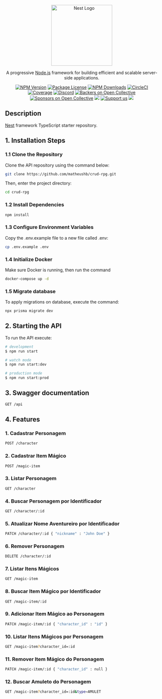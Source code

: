 <p align="center">
  <a href="http://nestjs.com/" target="blank"><img src="https://nestjs.com/img/logo-small.svg" width="200" alt="Nest Logo" /></a>
</p>

[circleci-image]: https://img.shields.io/circleci/build/github/nestjs/nest/master?token=abc123def456
[circleci-url]: https://circleci.com/gh/nestjs/nest

  <p align="center">A progressive <a href="http://nodejs.org" target="_blank">Node.js</a> framework for building efficient and scalable server-side applications.</p>
    <p align="center">
<a href="https://www.npmjs.com/~nestjscore" target="_blank"><img src="https://img.shields.io/npm/v/@nestjs/core.svg" alt="NPM Version" /></a>
<a href="https://www.npmjs.com/~nestjscore" target="_blank"><img src="https://img.shields.io/npm/l/@nestjs/core.svg" alt="Package License" /></a>
<a href="https://www.npmjs.com/~nestjscore" target="_blank"><img src="https://img.shields.io/npm/dm/@nestjs/common.svg" alt="NPM Downloads" /></a>
<a href="https://circleci.com/gh/nestjs/nest" target="_blank"><img src="https://img.shields.io/circleci/build/github/nestjs/nest/master" alt="CircleCI" /></a>
<a href="https://coveralls.io/github/nestjs/nest?branch=master" target="_blank"><img src="https://coveralls.io/repos/github/nestjs/nest/badge.svg?branch=master#9" alt="Coverage" /></a>
<a href="https://discord.gg/G7Qnnhy" target="_blank"><img src="https://img.shields.io/badge/discord-online-brightgreen.svg" alt="Discord"/></a>
<a href="https://opencollective.com/nest#backer" target="_blank"><img src="https://opencollective.com/nest/backers/badge.svg" alt="Backers on Open Collective" /></a>
<a href="https://opencollective.com/nest#sponsor" target="_blank"><img src="https://opencollective.com/nest/sponsors/badge.svg" alt="Sponsors on Open Collective" /></a>
  <a href="https://paypal.me/kamilmysliwiec" target="_blank"><img src="https://img.shields.io/badge/Donate-PayPal-ff3f59.svg"/></a>
    <a href="https://opencollective.com/nest#sponsor"  target="_blank"><img src="https://img.shields.io/badge/Support%20us-Open%20Collective-41B883.svg" alt="Support us"></a>
  <a href="https://twitter.com/nestframework" target="_blank"><img src="https://img.shields.io/twitter/follow/nestframework.svg?style=social&label=Follow"></a>
</p>
  <!--[![Backers on Open Collective](https://opencollective.com/nest/backers/badge.svg)](https://opencollective.com/nest#backer)
  [![Sponsors on Open Collective](https://opencollective.com/nest/sponsors/badge.svg)](https://opencollective.com/nest#sponsor)-->

## Description

[Nest](https://github.com/nestjs/nest) framework TypeScript starter repository.

## 1. Installation Steps

### 1.1 Clone the Repository

Clone the API repository using the command below:

```bash
git clone https://github.com/matheushb/crud-rpg.git
```

Then, enter the project directory:

```bash
cd crud-rpg
```

### 1.2 Install Dependencies

```bash
npm install
```

### 1.3 Configure Environment Variables

Copy the .env.example file to a new file called .env:

```bash
cp .env.example .env
```

### 1.4 Initialize Docker

Make sure Docker is running, then run the command

```bash
docker-compose up -d
```

### 1.5 Migrate database

To apply migrations on database, execute the command:

```bash
npx prisma migrate dev
```

## 2. Starting the API

To run the API execute:

```bash
# development
$ npm run start

# watch mode
$ npm run start:dev

# production mode
$ npm run start:prod
```

## 3. Swagger documentation

```bash
GET /api
```

## 4. Features

### 1. Cadastrar Personagem

```bash
POST /character
```

### 2. Cadastrar Item Mágico

```bash
POST /magic-item
```

### 3. Listar Personagem

```bash
GET /character
```

### 4. Buscar Personagem por Identificador

```bash
GET /character/:id
```

### 5. Atualizar Nome Aventureiro por Identificador

```bash
PATCH /character/:id { "nickname" : "John Doe" }
```

### 6. Remover Personagem

```bash
DELETE /character/:id
```

### 7. Listar Itens Mágicos

```bash
GET /magic-item
```

### 8. Buscar Item Mágico por Identificador

```bash
GET /magic-item/:id
```

### 9. Adicionar Item Mágico ao Personagem

```bash
PATCH /magic-item/:id { "character_id" : "id" }
```

### 10. Listar Itens Mágicos por Personagem

```bash
GET /magic-item?character_id=:id
```

### 11. Remover Item Mágico do Personagem

```bash
PATCH /magic-item/:id { "character_id" : null }
```

### 12. Buscar Amuleto do Personagem

```bash
GET /magic-item?character_id=:id&type=AMULET
```
